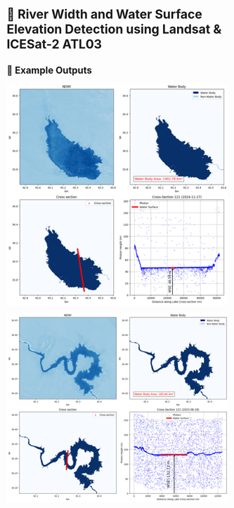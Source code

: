 # 🌊 River Width and Water Surface Elevation Detection using Landsat & ICESat-2 ATL03


## 📸 Example Outputs

![image alt](https://github.com/SaeidDaliriSusefi/LakeWSE-Estimation/blob/1e3c982462cbd5e357b230cba650fbdbb2177af3/Images/Ex3.png)



![image alt](https://github.com/SaeidDaliriSusefi/LakeWSE-Estimation/blob/b3dd774ae617ce7291e88b16c2a782cf2486e255/Images/Ex_1.png)



